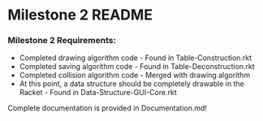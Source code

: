 # Milestone 2 README
### Milestone 2 Requirements:
* Completed drawing algorithm code - Found in Table-Construction.rkt
* Completed saving algorithm code - Found in Table-Deconstruction.rkt
* Completed collision algorithm code - Merged with drawing algorithm
* At this point, a data structure should be completely drawable in the Racket - Found in Data-Structure-GUI-Core.rkt

Complete documentation is provided in Documentation.md!
